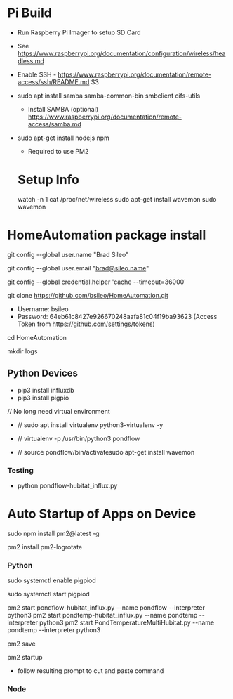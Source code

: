# Pi Build
- Run Raspberry Pi Imager to setup SD Card
- See https://www.raspberrypi.org/documentation/configuration/wireless/headless.md
- Enable SSH - https://www.raspberrypi.org/documentation/remote-access/ssh/README.md $3
- sudo apt install samba samba-common-bin smbclient cifs-utils
  - Install SAMBA (optional) https://www.raspberrypi.org/documentation/remote-access/samba.md

- sudo apt-get install nodejs npm
  - Required to use PM2
  
  # Setup Info
  watch -n 1 cat /proc/net/wireless
  sudo apt-get install wavemon
  sudo wavemon
# HomeAutomation package install

git config --global  user.name "Brad Sileo"

git config --global  user.email "brad@sileo.name"

git config --global credential.helper 'cache --timeout=36000'

git clone https://github.com/bsileo/HomeAutomation.git
-   Username: bsileo
-  Password: 64eb61c8427e926670248aafa81c04f19ba93623  (Access Token from https://github.com/settings/tokens)

cd HomeAutomation

mkdir logs

## Python Devices 
- pip3 install influxdb
- pip3 install pigpio

// No long need virtual environment

- // sudo apt install virtualenv python3-virtualenv -y

- // virtualenv -p /usr/bin/python3 pondflow

- // source pondflow/bin/activatesudo apt-get install wavemon


### Testing
- python pondflow-hubitat_influx.py


# Auto Startup of Apps on Device
sudo npm install pm2@latest -g

pm2 install pm2-logrotate

### Python 
sudo systemctl enable pigpiod

sudo systemctl start pigpiod 

pm2 start pondflow-hubitat_influx.py --name pondflow --interpreter python3
pm2 start pondtemp-hubitat_influx.py --name pondtemp --interpreter python3
pm2 start PondTemperatureMultiHubitat.py --name pondtemp --interpreter python3

pm2 save 

pm2 startup
- follow resulting prompt to cut and paste command
  
### Node
